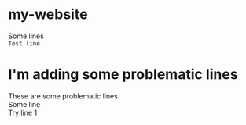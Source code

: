 # my-website
Some lines  
`Test line`  
# I'm adding some problematic lines
These are some problematic lines  
Some line  
Try line 1

